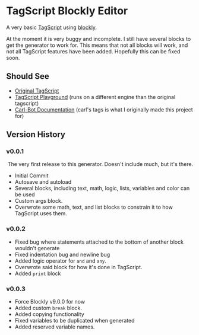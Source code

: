 # TagScript Blockly Editor

A very basic [TagScript](https://github.com/JonSnowbd/TagScript) using [blockly](https://github.com/google/blockly).

At the moment it is very buggy and incomplete. I still have several blocks to get the generator to work for. This means that not all blocks will work, and not all TagScript features have been added. Hopefully this can be fixed soon.

## Should See
  - [Original TagScript](https://github.com/JonSnowbd/TagScript)
  - [TagScript Playground](leg3ndary.github.io/bTagScriptPlayground/) (runs on a different engine than the original tagscript)
  - [Carl-Bot Documentation](https://docs.carl.gg/tags-and-triggers/ccs/) (carl's tags is what I originally made this project for)

## Version History
### **v0.0.1**
⁢ The very first release to this generator. Doesn't include much, but it's there.
  - Initial Commit
  - Autosave and autoload
  - Several blocks, including text, math, logic, lists, variables and color can be used
  - Custom args block.
  - Overwrote some math, text, and list blocks to constrain it to how TagScript uses them.

### **v0.0.2**
  - Fixed bug where statements attached to the bottom of another block wouldn't generate
  - Fixed indentation bug and newline bug
  - Added logic operator for `and` and `any`.
  - Overwrote said block for how it's done in TagScript.
  - Added `print` block

### **v0.0.3**
  - Force Blockly v9.0.0 for now
  - Added custom `break` block. 
  - Added copying functionality
  - Fixed variables to be duplicated when generated
  - Added reserved variable names.